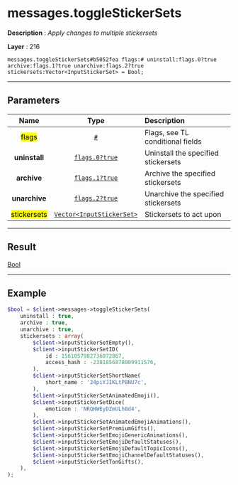 # messages.toggleStickerSets

**Description** : *Apply changes to multiple stickersets*

**Layer** : 216

```tl
messages.toggleStickerSets#b5052fea flags:# uninstall:flags.0?true archive:flags.1?true unarchive:flags.2?true stickersets:Vector<InputStickerSet> = Bool;
```

---

## Parameters

| Name | Type | Description |
| :---: | :---: | :--- |
| <mark>flags</mark> | [`#`](type/#) | Flags, see TL conditional fields |
| **uninstall** | [`flags.0?true`](type/true) | Uninstall the specified stickersets |
| **archive** | [`flags.1?true`](type/true) | Archive the specified stickersets |
| **unarchive** | [`flags.2?true`](type/true) | Unarchive the specified stickersets |
| <mark>stickersets</mark> | [`Vector<InputStickerSet>`](type/InputStickerSet) | Stickersets to act upon |

---

## Result

[Bool](type/Bool)

---

## Example

```php
$bool = $client->messages->toggleStickerSets(
	uninstall : true,
	archive : true,
	unarchive : true,
	stickersets : array(
		$client->inputStickerSetEmpty(),
		$client->inputStickerSetID(
			id : 1561057982736072867,
			access_hash : -2381856878009911576,
		),
		$client->inputStickerSetShortName(
			short_name : '24piYJIKLtP8NU7c',
		),
		$client->inputStickerSetAnimatedEmoji(),
		$client->inputStickerSetDice(
			emoticon : 'NRQHWEyDZmULh8d4',
		),
		$client->inputStickerSetAnimatedEmojiAnimations(),
		$client->inputStickerSetPremiumGifts(),
		$client->inputStickerSetEmojiGenericAnimations(),
		$client->inputStickerSetEmojiDefaultStatuses(),
		$client->inputStickerSetEmojiDefaultTopicIcons(),
		$client->inputStickerSetEmojiChannelDefaultStatuses(),
		$client->inputStickerSetTonGifts(),
	),
);
```